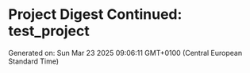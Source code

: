 # Project Digest Continued: test_project
Generated on: Sun Mar 23 2025 09:06:11 GMT+0100 (Central European Standard Time)

